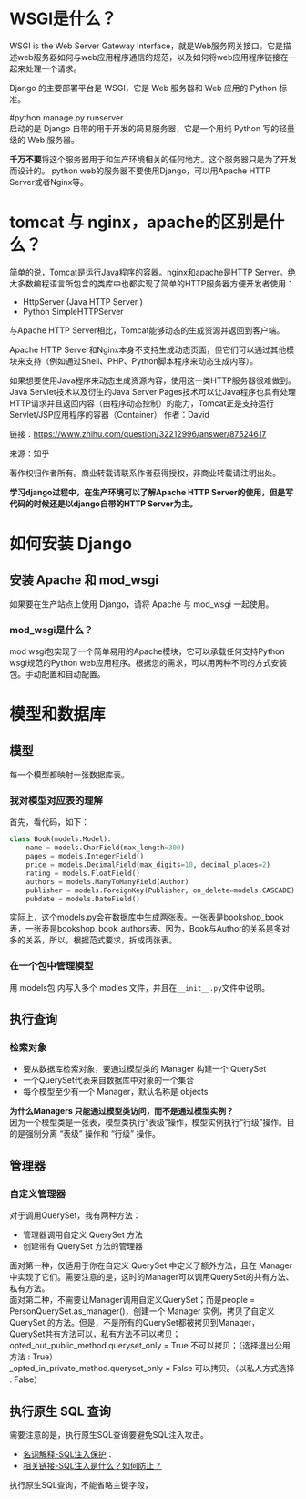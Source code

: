 # WSGI是什么？  

WSGI is the Web Server Gateway Interface，就是Web服务网关接口。它是描述web服务器如何与web应用程序通信的规范，以及如何将web应用程序链接在一起来处理一个请求。

Django 的主要部署平台是 WSGI，它是 Web 服务器和 Web 应用的 Python 标准。

#python manage.py runserver  
启动的是 Django 自带的用于开发的简易服务器，它是一个用纯 Python 写的轻量级的 Web 服务器。

**千万不要**将这个服务器用于和生产环境相关的任何地方。这个服务器只是为了开发而设计的。
python web的服务器不要使用Django，可以用Apache HTTP Server或者Nginx等。

# tomcat 与 nginx，apache的区别是什么？  
简单的说，Tomcat是运行Java程序的容器。nginx和apache是HTTP Server。绝大多数编程语言所包含的类库中也都实现了简单的HTTP服务器方便开发者使用：

* HttpServer (Java HTTP Server )
* Python SimpleHTTPServer

与Apache HTTP Server相比，Tomcat能够动态的生成资源并返回到客户端。

Apache HTTP Server和Nginx本身不支持生成动态页面，但它们可以通过其他模块来支持（例如通过Shell、PHP、Python脚本程序来动态生成内容）。

如果想要使用Java程序来动态生成资源内容，使用这一类HTTP服务器很难做到。Java Servlet技术以及衍生的Java Server Pages技术可以让Java程序也具有处理HTTP请求并且返回内容（由程序动态控制）的能力，Tomcat正是支持运行Servlet/JSP应用程序的容器（Container）
作者：David

链接：https://www.zhihu.com/question/32212996/answer/87524617

来源：知乎

著作权归作者所有。商业转载请联系作者获得授权，非商业转载请注明出处。

**学习django过程中，在生产环境可以了解Apache HTTP Server的使用，但是写代码的时候还是以django自带的HTTP Server为主。**

# 如何安装 Django  
## 安装 Apache 和 mod_wsgi  
如果要在生产站点上使用 Django，请将 Apache 与 mod_wsgi 一起使用。  

### mod_wsgi是什么？  
mod wsgi包实现了一个简单易用的Apache模块，它可以承载任何支持Python wsgi规范的Python web应用程序。根据您的需求，可以用两种不同的方式安装包。手动配置和自动配置。  

# 模型和数据库  
## 模型  
每一个模型都映射一张数据库表。 
### 我对模型对应表的理解  
首先，看代码，如下：
```python
class Book(models.Model):
    name = models.CharField(max_length=300)
    pages = models.IntegerField()
    price = models.DecimalField(max_digits=10, decimal_places=2)
    rating = models.FloatField()
    authors = models.ManyToManyField(Author)
    publisher = models.ForeignKey(Publisher, on_delete=models.CASCADE)
    pubdate = models.DateField()
```
实际上，这个models.py会在数据库中生成两张表。一张表是bookshop_book表，一张表是bookshop_book_authors表。因为，Book与Author的关系是多对多的关系，所以，根据范式要求，拆成两张表。
### 在一个包中管理模型  
用 models包 内写入多个 modles 文件，并且在```__init__.py```文件中说明。


## 执行查询  
### 检索对象  
* 要从数据库检索对象，要通过模型类的 Manager 构建一个 QuerySet
* 一个QuerySet代表来自数据库中对象的一个集合
* 每个模型至少有一个 Manager，默认名称是 objects

**为什么Managers 只能通过模型类访问，而不是通过模型实例？**  
因为一个模型类是一张表，模型类执行“表级”操作，模型实例执行“行级”操作。目的是强制分离 “表级” 操作和 “行级” 操作。  

## 管理器  
### 自定义管理器  
对于调用QuerySet，我有两种方法：
* 管理器调用自定义 QuerySet 方法
* 创建带有 QuerySet 方法的管理器

面对第一种，仅适用于你在自定义 QuerySet 中定义了额外方法，且在 Manager 中实现了它们。需要注意的是，这时的Manager可以调用QuerySet的共有方法、私有方法。  
面对第二种，不需要让Manager调用自定义QuerySet；而是people = PersonQuerySet.as_manager()，创建一个 Manager 实例，拷贝了自定义 QuerySet 的方法。但是，不是所有的QuerySet都被拷贝到Manager，  
QuerySet共有方法可以，私有方法不可以拷贝；  
opted_out_public_method.queryset_only = True 不可以拷贝；（选择退出公用方法 : True）  
_opted_in_private_method.queryset_only = False 可以拷贝。（以私人方式选择 : False）  

## 执行原生 SQL 查询  
需要注意的是，执行原生SQL查询要避免SQL注入攻击。  
* [名词解释-SQL注入保护](https://docs.djangoproject.com/zh-hans/2.2/topics/security/#sql-injection-protection)：  
* [相关链接-SQL注入是什么？如何防止？](https://www.cnblogs.com/daofaziran/p/10933402.html)

执行原生SQL查询，不能省略主键字段，